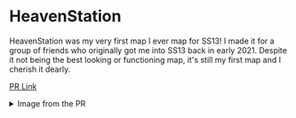 # HeavenStation

HeavenStation was my very first map I ever map for SS13!
I made it for a group of friends who originally got me into SS13 back in early 2021.
Despite it not being the best looking or functioning map, it's still my first map and I cherish it dearly.

[PR Link](https://github.com/Wallemations/heavenstation/pull/47)

<details>
<summary> Image from the PR </summary>
  
[1](https://cdn.discordapp.com/attachments/914685829027340330/1123739720439050271/110881397-4cd6d480-82ae-11eb-8935-cbba2e3efa01.png)
[2](https://cdn.discordapp.com/attachments/914685829027340330/1123739720732659732/110881416-552f0f80-82ae-11eb-93d0-1dcf4879b41d.png)
[3](https://cdn.discordapp.com/attachments/914685829027340330/1123739721026252941/110881437-5ceeb400-82ae-11eb-902d-19d625dc145b.png)
[4](https://cdn.discordapp.com/attachments/914685829027340330/1123739721277898876/110881519-7d1e7300-82ae-11eb-84d8-c8ca5b216920.png)
[5](https://cdn.discordapp.com/attachments/914685829027340330/1123739721558937640/110881547-84de1780-82ae-11eb-85fd-39d25e9c2f7f.png)
[6](https://cdn.discordapp.com/attachments/914685829027340330/1123739779272560690/112189444-66dfb380-8bda-11eb-8c12-b7dc62f82383.png)
[7](https://cdn.discordapp.com/attachments/914685829027340330/1123739779696177243/112189562-82e35500-8bda-11eb-9748-8468faa00551.png)
[8](https://cdn.discordapp.com/attachments/914685829027340330/1123739780069462066/112189720-aa3a2200-8bda-11eb-8767-05259b9a5162.png)
[9](https://cdn.discordapp.com/attachments/914685829027340330/1123739780434383059/112192535-6ac10500-8bdd-11eb-8a6a-b8a02157996e.png)

</details>
